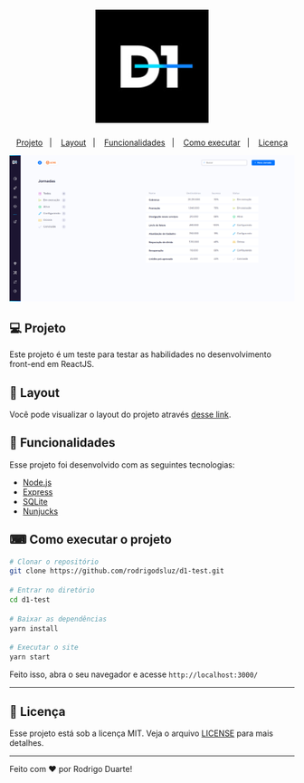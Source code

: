 <h1 align="center">
    <img alt="D1" title="D1" src="logotipo.jpeg" />
</h1>

<p align="center">
  <a href="#-projeto">Projeto</a>&nbsp;&nbsp;&nbsp;|&nbsp;&nbsp;&nbsp;
  <a href="#-layout">Layout</a>&nbsp;&nbsp;&nbsp;|&nbsp;&nbsp;&nbsp;
  <a href="#rocket-tecnologias">Funcionalidades</a>&nbsp;&nbsp;&nbsp;|&nbsp;&nbsp;&nbsp;
  <a href="#-como-executar-o-projeto">Como executar</a>&nbsp;&nbsp;&nbsp;|&nbsp;&nbsp;&nbsp;
  <a href="#memo-licença">Licença</a>
</p>

![Screenshot](d1-image.png)

## 💻 Projeto

  Este projeto é um teste para testar as habilidades no desenvolvimento front-end em ReactJS.

## 🔖 Layout

Você pode visualizar o layout do projeto através [desse link](https://xd.adobe.com/view/f41cc902-3388-42d8-826a-8cbd874656bb-a14f/).

## 🚀 Funcionalidades

Esse projeto foi desenvolvido com as seguintes tecnologias:

- [Node.js](https://nodejs.org/en/)
- [Express](https://expressjs.com/pt-br/)
- [SQLite](https://www.sqlite.org/index.html)
- [Nunjucks](https://mozilla.github.io/nunjucks/)

## ⌨ Como executar o projeto

```bash
# Clonar o repositório
git clone https://github.com/rodrigodsluz/d1-test.git

# Entrar no diretório
cd d1-test

# Baixar as dependências
yarn install

# Executar o site
yarn start
```

Feito isso, abra o seu navegador e acesse `http://localhost:3000/`

---


## :memo: Licença

Esse projeto está sob a licença MIT. Veja o arquivo [LICENSE](LICENSE.md) para mais detalhes.

---

Feito com ♥ por Rodrigo Duarte!


